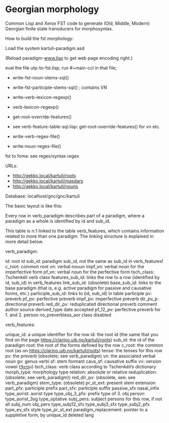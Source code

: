 # Georgian morphology

Common Lisp and Xerox FST code to generate (Old, Middle, Modern) Georgian finite state transducers for morphosyntax.


How to build the fst morphology:

Load the system kartuli-paradigm.asd

(Reload paradigm-www.lisp to get web page encoding right.)

eval the file utp-to-fst.lisp;
run #+main-ccl in that file;

* write-fst-noun-stems-sql()
* write-fst-participle-stems-sql() ; contains VN
* write-verb-lexicon-regexp()
*  verb-lexicon-regexp()
*    get-root-override-features()
* see verb-feature-table-sql.lisp: get-root-override-features() for vn etc.

* write-verb-regex-file()
* write-noun-regex-file()

fst to foma: see regex/syntax.regex

URLs:

* http://gekko.local/kartuli/roots
* http://gekko.local/kartuli/masdars
* http://gekko.local/kartuli/nouns

Database: localhost/gnc/gnc/kartuli

The basic layout is like this:

Every row in verb_paradigm describes part of a paradigm, where a paradigm as a whole is identified by id and sub_id.

This table is n:1 linked to the table verb_features, which contains information related to more than one paradigm. The linking structure is explained in more detail below.

verb_paradigm:

id: root id
sub_id: paradigm sub_id, not the same as sub_id in verb_features!
c_root: common root
vn: verbal nouun
impf_vn: verbal noun for the imperfective form
pf_vn: verbal noun for the perfective form
tsch_class: Tschenkéli verb class
features_sub_id: links the row to a row (identified by id, sub_id) in verb_features
link_sub_id: (obsolete)
base_sub_id: links to the base paradigm (that is, e.g. active paradigm for passive and causative forms, etc.)
participle_sub_id: links to (id, sub_id) in table participle 
pv: preverb
pf_pv: perfective preverb
impf_pv: imperfective preverb
dir_pv_p: directional preverb
red_dir_pv: reduplicated directional preverb
comment 
author 
source 
derived_type 
date 
accepted 
pf_12_pv: perfective preverb for 1. and 2. person
no_preverbless_aor 
class 
disabled

verb_features:

unique_id: a unique identifier for the row
id: the root id (the same that you find on the page https://clarino.uib.no/kartuli/roots)
sub_id: the id of the paradigm
root: the root of the forms defined by the row
c_root: the common root (as on https://clarino.uib.no/kartuli/roots)
tense: the tenses for this row
pv: the preverb (obsolete; see verb_paradigm)
vn: the associated verbal noun
gv: genus verbi
sf: stem formant
caus_sf: causative suffix
vv: version vowel (ქცევა)
tsch_class: verb class according to Tschenkéli’s dictionary
morph_type: morphology type
relation: absolute or relative
reduplication: (obsolete; see verb_paradigm))
red_dir_pv: (obsolete, see; see verb_paradigm) 
stem_type: (obsolete)
pr_st_ext: present stem extension
part_pfx: participle prefix
part_sfx: participle suffix
passive_sfx
nasal_infix
type_aorist: aorist type
type_obj_3_pfx: prefix type of 3. obj person
type_aorist_3sg
type_optative
subj_pers: subject persons for this row, if not all
subj_num
obj_pers
type_subj12_sfx
type_subj3_sfx
type_subj2_pfx
type_ev_sfx
style
type_pr_st_ext
paradigm_replacement: pointer to a suppletive form, by unique_id
deleted
lang
